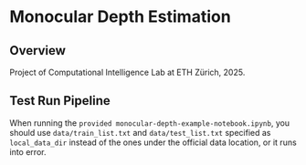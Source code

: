 # Monocular Depth Estimation

## Overview

Project of Computational Intelligence Lab at ETH Zürich, 2025.

## Test Run Pipeline

When running the `provided monocular-depth-example-notebook.ipynb`, you should use `data/train_list.txt` and `data/test_list.txt` specified as `local_data_dir` instead of the ones under the official data location, or it runs into error.